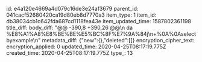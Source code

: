 id: e4a120e4669a4d079c16de3e24af3679
parent_id: 041cacf52680420ca19d80eb8d7770a3
item_type: 1
item_id: db38034cb1c642fda687cd1118fea43e
item_updated_time: 1587802361198
title_diff: 
body_diff: "@@ -390,8 +390,26 @@\n da %E8%A1%A8%E8%BE%BE%E5%BC%8F%E7%9A%84j\n+%0A%0Aselect byexample\n"
metadata_diff: {"new":{},"deleted":[]}
encryption_cipher_text: 
encryption_applied: 0
updated_time: 2020-04-25T08:17:19.775Z
created_time: 2020-04-25T08:17:19.775Z
type_: 13